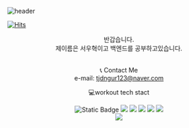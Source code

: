 
![header](https://capsule-render.vercel.app/api?type=Waving&text=Woo-Hyuk-world&fontAlign=60&&fontSize=40&fontAlignY=30&fontColor=ffff&animation=fadeIn&color=gradient) 

[![Hits](https://hits.seeyoufarm.com/api/count/incr/badge.svg?url=https%3A%2F%2Fgithub.com%2FSeoWooHyuk%2Fhit-counter&count_bg=%2379C83D&title_bg=%23555555&icon=&icon_color=%23E7E7E7&title=hits&edge_flat=false)](https://hits.seeyoufarm.com)



<div align="center"> 
반갑습니다. <br>
제이름은 서우혁이고 백엔드를 공부하고있습니다. <br>
<br>
  
📞 Contact Me <br>
e-mail: tjdngur123@naver.com
 <br>

💻workout tech stact <br>

<img alt="Static Badge" src="https://img.shields.io/badge/java-000000?logo=%3Csvg%20role%3D%22img%22%20viewBox%3D%220%200%2024%2024%22%20xmlns%3D%22http%3A%2F%2Fwww.w3.org%2F2000%2Fsvg%22%3E%3Ctitle%3E.ENV%3C%2Ftitle%3E%3Cpath%20d%3D%22M24%200v24H0V0h24ZM10.933%2015.89H6.84v5.52h4.198v-.93H7.955v-1.503h2.77v-.93h-2.77v-1.224h2.978v-.934Zm2.146%200h-1.084v5.52h1.035v-3.6l2.226%203.6h1.118v-5.52h-1.036v3.686l-2.259-3.687Zm5.117%200h-1.208l1.973%205.52h1.19l1.976-5.52h-1.182l-1.352%204.085-1.397-4.086ZM5.4%2019.68H3.72v1.68H5.4v-1.68Z%22%2F%3E%3C%2Fsvg%3E">

<img src="https://img.shields.io/badge/springboot-green?style=flat&logo=springboot&logoColor=#6DB33F"/>
<img src="https://img.shields.io/badge/spring-green?style=flat&logo=spring&logoColor=#6DB33F"/>
<img src="https://img.shields.io/badge/springsecurity-green?style=flat&logo=springsecurity&logoColor=#6DB33F"/>
<img src="https://img.shields.io/badge/jsonwebtokens-000000?style=flat&logo=jsonwebtokens&logoColor=#000000"/>
<img src="https://img.shields.io/badge/axios-5A29E4?style=flat&logo=springsecurity&logoColor=#5A29E4"/>
<br>
<img src="https://img.shields.io/badge/axios-5A29E4?style=flat&logo=springsecurity&logoColor=#5A29E4"/>



  





</div>

<!--
**SeoWooHyuk/SeoWooHyuk** is a ✨ _special_ ✨ repository because its `README.md` (this file) appears on your GitHub profile.
![image](https://github.com/SeoWooHyuk/SeoWooHyuk/assets/112370096/3af0116a-ecd2-488d-a3d7-843aa12d0679)

Here are some ideas to get you started:

- 🔭 I’m currently working on ...
- 🌱 I’m currently learning ...
- 👯 I’m looking to collaborate on ...
- 🤔 I’m looking for help with ...
- 💬 Ask me about ...
- 📫 How to reach me: ...
- 😄 Pronouns: ...
- ⚡ Fun fact: ...
-->
